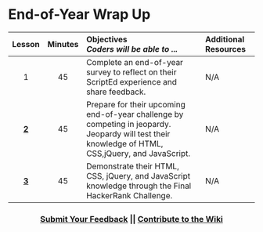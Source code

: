 # End-of-Year Wrap Up

|Lesson|Minutes|Objectives <br> *Coders will be able to ...*|Additional Resources|
|:-------:|:-------:|:-------|:-------|
|1|45| Complete an end-of-year survey to reflect on their ScriptEd experience and share feedback.|N/A|
|[**2**](https://docs.google.com/presentation/d/1L-7hgHSmHw1v-4Yzq9JVqdrkU9tE2-75r7o-P-R4YMY/edit#slide=id.g1d0118cf2a_0_406)|45| Prepare for their upcoming end-of-year challenge by competing in jeopardy. Jeopardy will test their knowledge of HTML, CSS,jQuery, and JavaScript.|N/A|
|[**3**](https://docs.google.com/presentation/d/1V_R5njWUiqfZEIufoa0TjRqSxbR4bTDUC3vTwQBT0Qg/edit#slide=id.g1d0118cf2a_0_406)|45| Demonstrate their HTML, CSS, jQuery, and JavaScript knowledge through the Final HackerRank Challenge.|N/A|



 <h3 align="center"><a href="https://docs.google.com/forms/d/e/1FAIpQLSfx0wkLyw_jSOhWR2yY8GTR8TV2NXYZc40us7aPHnl9bO6WAQ/viewform">Submit Your Feedback</a> || <a href="https://github.com/ScriptEdcurriculum/curriculum17-18/wiki/1.-Foundations#end-of-year-unit-final-hackerrank">Contribute to the Wiki</a></h3> 


